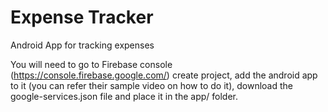 # Expense Tracker

Android App for tracking expenses

You will need to go to Firebase console (https://console.firebase.google.com/) create project, add the android app to it (you can refer their sample video on how to do it), download the google-services.json file and place it in the app/ folder.
